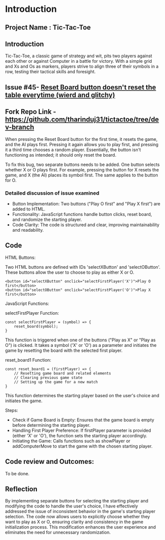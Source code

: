 # Introduction
## Project Name : Tic-Tac-Toe

## Introduction

Tic-Tac-Toe, a classic game of strategy and wit, pits two players against each other or against Computer in a battle for victory. With a simple grid and Xs and Os as markers, players strive to align three of their symbols in a row, testing their tactical skills and foresight.

## Issue #45- [Reset Board button doesn't reset the table everytime (wierd and glitchy)](https://github.com/yelynn1/tictactoe/issues/45)

## Fork Repo Link - https://github.com/tharinduj31/tictactoe/tree/dev-branch

When pressing the Reset Board button for the first time, it resets the game, and the AI plays first. Pressing it again allows you to play first, and pressing it a third time chooses a random player. Essentially, the button isn't functioning as intended; it should only reset the board.

To fix this bug, two separate buttons needs to be added. One button selects whether X or O plays first. For example, pressing the button for X resets the game, and X (the AI) places its symbol first. The same applies to the button for O.

### Detailed discussion of issue examined

* Button Implementation: Two buttons ("Play O first" and "Play X first") are added to HTML.
* Functionality: JavaScript functions handle button clicks, reset board, and randomize the starting player.
* Code Clarity: The code is structured and clear, improving maintainability and readability.

## Code

HTML Buttons:

Two HTML buttons are defined with IDs 'selectXButton' and 'selectOButton'. These buttons allow the user to choose to play as either X or O.

```
<button id="selectXButton" onclick="selectFirstPlayer('X')">Play O first</button>
<button id="selectOButton" onclick="selectFirstPlayer('O')">Play X first</button>
 ```

JavaScript Functions:

selectFirstPlayer Function:

```
const selectFirstPlayer = (symbol) => {
    reset_board(symbol);
}
```

 This function is triggered when one of the buttons ("Play as X" or "Play as O") is clicked. It takes a symbol ('X' or 'O') as a parameter and initiates the game by resetting the board with the selected first player.

 reset_board1 Function:

``` 
const reset_board1 = (firstPlayer) => {
    // Resetting game board and related elements
    // Clearing previous game state
    // Setting up the game for a new match
}
```
This function determines the starting player based on the user's choice and initiates the game.

Steps:

* Check if Game Board is Empty: Ensures that the game board is empty before determining the starting player.
* Handling First Player Preference: If firstPlayer parameter is provided (either 'X' or 'O'), the function sets the starting player accordingly.
* Initiating the Game: Calls functions such as showPlayer or addComputerMove to start the game with the chosen starting player.

## Code review and Outcomes:

To be done. 

## Reflection

By implementing separate buttons for selecting the starting player and modifying the code to handle the user's choice, I have effectively addressed the issue of inconsistent behavior in the game's starting player selection. The code now allows users to explicitly choose whether they want to play as X or O, ensuring clarity and consistency in the game initialization process. This modification enhances the user experience and eliminates the need for unnecessary randomization. 